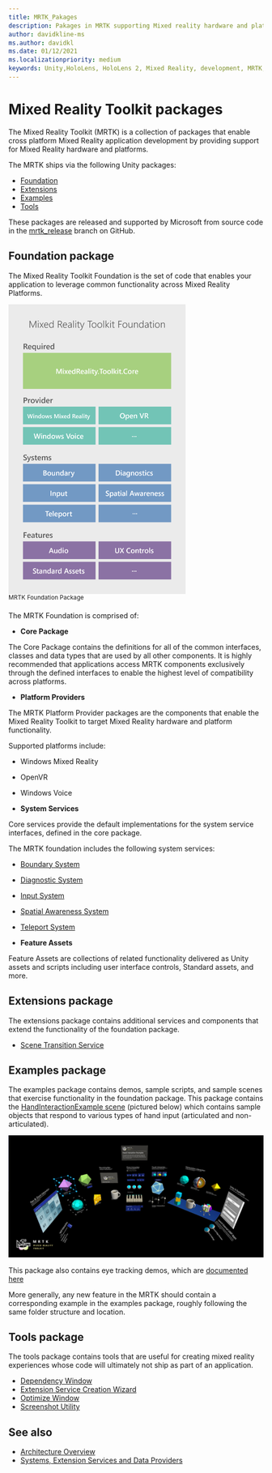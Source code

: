 ```yaml
---
title: MRTK_Pakages
description: Pakages in MRTK supporting Mixed reality hardware and platforms.
author: davidkline-ms
ms.author: davidkl
ms.date: 01/12/2021
ms.localizationpriority: medium
keywords: Unity,HoloLens, HoloLens 2, Mixed Reality, development, MRTK, Unity Pakage Manager,
---
```


# Mixed Reality Toolkit packages

The Mixed Reality Toolkit (MRTK) is a collection of packages that enable cross platform Mixed Reality application development by providing support for Mixed Reality hardware and platforms.

The MRTK ships via the following Unity packages:

- [Foundation](#foundation-package)
- [Extensions](#extensions-package)
- [Examples](#examples-package)
- [Tools](#tools-package)

These packages are released and supported by Microsoft from source code in the [mrtk_release](https://github.com/Microsoft/MixedRealityToolkit-Unity/tree/mrtk_release) branch on GitHub.

## Foundation package

The Mixed Reality Toolkit Foundation is the set of code that enables your application to leverage common functionality across Mixed Reality Platforms.

<img src="../features//Images/Input/MRTK_Package_Foundation.png" width="350px" alt="Pakage Foundation" style="display:block;">  
<sup>MRTK Foundation Package</sup>

The MRTK Foundation is comprised of:

- **Core Package**

The Core Package contains the definitions for all of the common interfaces, classes and data types that are used by all other components. It is highly recommended that applications access MRTK components exclusively through the defined interfaces to enable the highest level of compatibility across platforms.

- **Platform Providers**

The MRTK Platform Provider packages are the components that enable the Mixed Reality Toolkit to target Mixed Reality hardware and platform functionality.

Supported platforms include:

- Windows Mixed Reality
- OpenVR
- Windows Voice

- **System Services**

Core services provide the default implementations for the system service interfaces, defined in the core package.

The MRTK foundation includes the following system services:

- [Boundary System](../features/Boundary/BoundarySystemGettingStarted.md)
- [Diagnostic System](../features/Diagnostics/DiagnosticsSystemGettingStarted.md)
- [Input System](../features/Input/Overview.md)
- [Spatial Awareness System](../features/SpatialAwareness/SpatialAwarenessGettingStarted.md)
- [Teleport System](../features/TeleportSystem/Overview.md)

- **Feature Assets**

Feature Assets are collections of related functionality delivered as Unity assets and scripts including user interface controls, Standard assets, and more.

## Extensions package

The extensions package contains additional services and components that extend the functionality of the foundation package.

- [Scene Transition Service](../features/Extensions/SceneTransitionService/SceneTransitionServiceOverview.md)

## Examples package

The examples package contains demos, sample scripts, and sample scenes that exercise functionality in the foundation package. This package contains the [HandInteractionExample scene](../features/README_HandInteractionExamples.md) (pictured below) which contains sample objects
that respond to various types of hand input (articulated and non-articulated).

![HandInteractionExample scene](../features/Images/MRTK_Examples.png)

This package also contains eye tracking demos, which are [documented here](../features/EyeTracking/EyeTracking_ExamplesOverview.md)

More generally, any new feature in the MRTK should contain a corresponding example in the examples package, roughly following
the same folder structure and location.

## Tools package

The tools package contains tools that are useful for creating mixed reality experiences whose code will ultimately not
ship as part of an application.

- [Dependency Window](../features/Tools/DependencyWindow.md)
- [Extension Service Creation Wizard](../features/Tools/ExtensionServiceCreationWizard.md)
- [Optimize Window](../features/Tools/OptimizeWindow.md)
- [Screenshot Utility](../features/Tools/ScreenshotUtility.md)

## See also

- [Architecture Overview](../Architecture/Overview.md)
- [Systems, Extension Services and Data Providers](../Architecture/SystemsExtensionsProviders.md)
